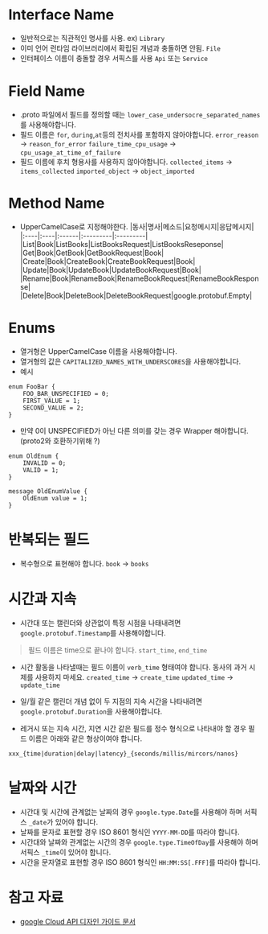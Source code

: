 
# Interface Name
- 일반적으로는 직관적인 명사를 사용. ex) `Library`
- 이미 언어 런타임 라이브러리에서 확립된 개념과 충돌하면 안됨. `File`
- 인터페이스 이름이 충돌할 경우 서픽스를 사용 `Api` 또는 `Service`

# Field Name
- .proto 파일에서 필드를 정의할 때는 `lower_case_undersocre_separated_names`를 사용해야합니다.
- 필드 이름은 `for`, `during`,`at`등의 전치사를 포함하지 않아야합니다.
  `error_reason` -> `reason_for_error`
  `failure_time_cpu_usage` -> `cpu_usage_at_time_of_failure`
- 필드 이름에 후치 형용사를 사용하지 않아야합니다.
  `collected_items` -> `items_collected`
  `imported_object` -> `object_imported`
  
# Method Name 
- UpperCamelCase로 지정해야한다.
|동사|명사|메소드|요청메시지|응답메시지|
|:----|:----|:------|:---------|:---------|
|List|Book|ListBooks|ListBooksRequest|ListBooksReseponse|
|Get|Book|GetBook|GetBookRequest|Book|
|Create|Book|CreateBook|CreateBookRequest|Book|
|Update|Book|UpdateBook|UpdateBookRequest|Book|
|Rename|Book|RenameBook|RenameBookRequest|RenameBookResponse|
|Delete|Book|DeleteBook|DeleteBookRequest|google.protobuf.Empty|

# Enums
- 열거형은 UpperCamelCase 이름을 사용해야합니다. 
- 열거형의 값은 `CAPITALIZED_NAMES_WITH_UNDERSCORES`을 사용해야합니다. 
- 예시
~~~
enum FooBar {
    FOO_BAR_UNSPECIFIED = 0;
    FIRST_VALUE = 1;
    SECOND_VALUE = 2;
}
~~~

- 만약 0이 UNSPECIFIED가 아닌 다른 의미를 갖는 경우 Wrapper 해야합니다.(proto2와 호환하기위해 ?)
~~~
enum OldEnum {
    INVALID = 0;
    VALID = 1;
}

message OldEnumValue {
    OldEnum value = 1;
}
~~~

# 반복되는 필드
- 복수형으로 표현해야 합니다. `book` -> `books`

# 시간과 지속
- 시간대 또는 캘린더와 상관없이 특정 시점을 나태내려면 `google.protobuf.Timestamp`를 사용해야합니다.
> 필드 이름은 time으로 끝나야 합니다. `start_time`, `end_time`

- 시간 활동을 나타낼때는 필드 이름이 `verb_time` 형태여야 합니다. 동사의 과거 시제를 사용하지 마세요.
`created_time` -> `create_time`
`updated_time` -> `update_time`

- 일/월 같은 캘린더 개념 없이 두 지점의 지속 시간을 나타내려면 `google.protobuf.Duration`을 사용해야합니다.
- 레거시 또는 지속 시간, 지연 시간 같은 필드를 정수 형식으로 나타내야 할 경우 필드 이름은 아래와 같은 형상이여야 합니다.
~~~
xxx_{time|duration|delay|latency}_{seconds/millis/mircors/nanos}
~~~

# 날짜와 시간
- 시간대 및 시간에 관계없는 날짜의 경우 `google.type.Date`를 사용해야 하며 서픽스 `_date`가 있어야 합니다.
- 날짜를 문자로 표현할 경우 ISO 8601 형식인 `YYYY-MM-DD`를 따라야 합니다.
- 시간대와 날짜와 관계없는 시간의 경우 `google.type.TimeOfDay`를 사용해야 하며 서픽스 `_time`이 있어야 합니다.
- 시간을 문자열로 표현할 경우 ISO 8601 형식인 `HH:MM:SS[.FFF]`를 따라야 합니다.

# 참고 자료
- [google Cloud API 디자인 가이드 문서](https://cloud.google.com/apis/design/naming_convention)
